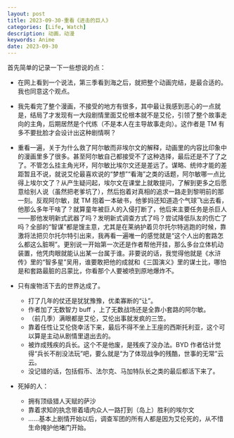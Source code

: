 ```yaml
---
layout: post
title: 2023-09-30-重看《进击的巨人》
categories: [Life, Watch]
description: 动画，动漫
keywords: Anime
date: 2023-09-30
---
```


首先简单的记录一下一些想说的点：

- 在网上看到一个说法，第三季看到海之后，就把整个动画完结，是最合适的。我也同意这个观点。
- 我先看完了整个漫画，不接受的地方有很多，其中最让我感到恶心的一点就是，结局了才发现有一大段剧情里面艾伦根本就不是艾伦，引领了整个故事走向的主角，后期居然是个代练（不是本人在主导故事走向）。这作者是 TM 有多不要批脸才会设计出这种剧情啊？
- 重看一遍，关于为什么救了阿尔敏而非埃尔文的解释，动画里的内容比印象中的漫画里多了很多。甚至阿尔敏自己都接受不了这种选择，最后还是不了了之了。不管怎么挂主角光环，阿尔敏比埃尔文还是差远了。谋略、统帅才能的差距暂且不说，就说艾伦最喜欢说的“梦想”“看海”之类的话题，阿尔敏哪一点比得上埃尔文了？从产生疑问起，埃尔文在课堂上就敢提问，了解到更多之后愿意给别人说（虽然把老爹坑了），然后抱着对真相的追求一路走到黎明前的那一刻。反观阿尔敏，就 TM 抱着一本破书，他爹妈还知道造个气球飞出去看，他那么多年干啥了？就算童年被巨人的入侵打断了，他后来主要任务是杀巨人——那他发明新式武器了吗？发明新式调查方式了吗？尝试降低队友的伤亡了吗？全部的“智谋”都是馊主意，尤其是在莱纳护着贝尔托尔特逃跑的时候，靠激将法把贝尔托尔特引出来，我再看一遍唯一的感觉就是“这个人出的套路怎么都这么脏啊”。更别说一开始第一次还是作者帮他开挂，那么多台立体机动装置，他凭肉眼就能认出某一台属于谁。非要说的话，我觉得他就是《水浒传》里的“智多星”吴用，谁要敢把他的成就和《三国演义》里的谋士比，哪怕是和套路最脏的吕蒙比，你看那个人要被喷到原地爆炸不。


- 只有废物活下去的世界达成了。
    * 打了几年的仗还是犹犹豫豫，优柔寡断的“让”。
    * 作者加了无数智力 buff ，上了无数战场还是全靠小套路的阿尔敏。
    * （前几季）满眼都是艾伦，艾伦出事就发疯的三笠。
    * 靠着任性让艾伦侥幸活下来，最后不得不坐上王座的西斯托利亚，这个可以算是主动从剧情里退出去的。
    * 被炸成残疾的兵长。这个不是他废，是残疾了没办法。BYD 作者估计觉得“兵长不削没法玩”吧，要么就是“为了体现战争的残酷，世事的无常”云云。
    * 没记错的话，包括假币、法尔克、马加特队长之类的最后都活下来了。

- 死掉的人：
    * 拥有顶级猎人天赋的萨沙
    * 靠着求知的执念带着墙内众人一路打到（岛上）胜利的埃尔文
    * ……基本上剧情开始以后，调查军团的所有人都是因为艾伦死的，从不惜生命掩护他堵门开始。